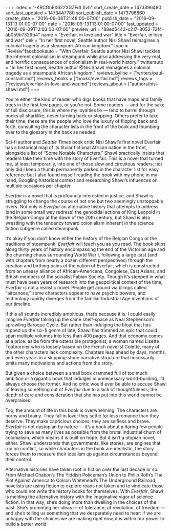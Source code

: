+++
index = "-KRCGhEX622XGZFdLXvh"
sort_create_date = 1473396480
sort_last_updated = 1473447780
sort_publish_date = 1473796860
create_date = "2016-09-08T21:48:00-07:00"
publish_date = "2016-09-13T13:01:00-07:00"
date = "2016-09-13T13:01:00-07:00"
last_updated = "2016-09-09T12:03:00-07:00"
preview_url = "88ed5443-c217-8052-72f4-ab059b7329b4"
name = "Everfair, in love and war"
title = "Everfair, in love and war"
dek = "In her first novel, Seattle author Nisi Shawl reimagines a colonial tragedy as a steampunk African kingdom."
type = "Review"facebookauto = "With Everfair, Seattle author Nisi Shawl tackles the inherent colonialism in steampunk while also addressing the very real, and horrific consequences of colonialism in real-world history."
twitterauto = "In her first novel, Seattle author @NisiShawl reimagines a colonial tragedy as a steampunk African kingdom."
reviews_byline = ["writers/paul-constant.md"]
reviews_books = ["books/everfair.md"]
reviews_tags = ["reviews/everfair-in-love-and-war.md"]
reviews_about = ["authors/nisi-shawl.md"]
+++

You’re either the kind of reader who digs books that have maps and family trees in the first few pages, or you’re not. Some readers — and for the sake of full disclosure, this is where my loyalties lie — tend to barrel through books all sharklike, never turning back or stopping. Others prefer to take their time; these are the people who love the luxury of flipping back and forth, consulting the character lists in the front of the book and thumbing over to the glossary in the back as needed.

Sci-fi author and *Seattle Times* book critic Nisi Shawl’s first novel Everfair has a historical map of its titular fictional African nation in the front, alongside a list of “Some Notable Characters.” Shawl practically insists that readers take their time with the story of Everfair. This is a novel that turned me, at least temporarily, into one of those slow and circuitous readers; not only did I keep a thumb permanently parked in the character list for easy reference but I also found myself reading the book with my phone in my hand, Googling historical context and researching Shawl’s influences on multiple occasions per chapter.

*Everfair* is a novel that is profoundly interested in justice, and Shawl is struggling to change the course of not one but two seemingly unstoppable rivers. Not only is *Everfair* an alternative history that attempts to address (and in some small way redress) the genocidal actions of King Leopold in the Belgian Congo at the dawn of the 20th century, but Shawl is also wrestling with the tendency toward colonialism inherent in the science fiction subgenre called steampunk.

It’s okay if you don’t know either the history of the Belgian Congo or the traditions of steampunk; *Everfair* will teach you as you read. The book skips along thirty years of history encompassing the end of the Victorian age and the churning chaos surrounding World War I, following a large cast (and with chapters from nearly a dozen different perspectives) through the creation and birthing pains of the nation of Everfair, which is constructed from an uneasy alliance of African-Americans, Congolese, East Asians, and British members of the socialist Fabian Society. Though it’s steeped in what must have been years of research into the geopolitical context of the time, *Everfair* is not a realistic novel. People get around via blimps called “aircanoes,” some characters appear to have psychic powers, and technology rapidly diverges from the familiar Industrial Age inventions of our timeline.

If this all sounds incredibly ambitious, that’s because it is. I could easily imagine *Everfair* taking up the same shelf-space as Neal Stephenson’s sprawling Baroque Cycle. But rather than indulging the bloat that has tripped up the sci-fi genre of late, Shawl has trimmed an epic that could span multiple volumes into less than 400 pages. And that economy comes at a price: aside from the ostensible protagonist, a woman named Lisette Toutournier who is loosely based on the French novelist Colette, many of the other characters lack complexity. Chapters leap ahead by days, months, and even years in a skipping-stone narrative structure that necessarily omits many motivations and actions from the story.

But given a choice between a small book crammed full of too much ambition or a gigantic book that indulges in unnecessary world-building, I’d always choose the former. And no critic would ever be able to accuse Shawl of leaving something out of *Everfair* due to a lack of thoughtfulness; the depth of care and consideration that she has put into this world cannot be overpraised.

Too, the amount of life in this book is overwhelming. The characters are horny and brainy. They fall in love; they settle for less romance than they deserve. They make capricious choices; they are selfless and brave. *Everfair* is not dystopian by nature — it’s a book about a daring few people trying to save as many lives as possible from the brutal industrial churn of colonialism, which means it is built on hope. But it isn’t a utopian novel, either. Shawl understands that governments, like stories, are engines that run on conflict, so while characters in the book are idealistic, the story forces them to measure their idealism up against circumstances beyond their control.

Alternative histories have taken root in fiction over the last decade or so. From Michael Chabon’s The Yiddish Policeman’s Union to Philip Roth’s The Plot Against America to Colson Whitehead’s The Underground Railroad, novelists are using fiction to explore roads not taken and to vindicate those who could not write the history books for themselves. With *Everfair*, Shawl is melding the alternative history with the imaginative vigor of science fiction. In that way, she’s doing more than dwelling in the choices of the past. She’s promoting her ideas — of tolerance, of revolution, of freedom — and she’s telling us something that we desperately need to hear: if we are unhappy with the choices we are making right now, it is within our power to build a better world.
